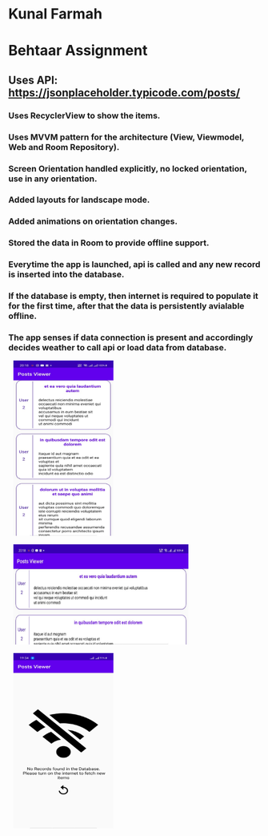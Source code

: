 # Kunal Farmah
# Behtaar Assignment

## Uses API: https://jsonplaceholder.typicode.com/posts/

### Uses RecyclerView to show the items.

### Uses MVVM pattern for the architecture (View, Viewmodel, Web and Room Repository). 
### Screen Orientation handled explicitly, no locked orientation, use in any orientation.
### Added layouts for landscape mode.
### Added animations on orientation changes.
### Stored the data in Room to provide offline support.
### Everytime the app is launched, api is called and any new record is inserted into the database.
### If the database is empty, then internet is required to populate it for the first time, after that the data is persistently avialable offline.
### The app senses if data connection is present and accordingly decides weather to call api or load data from database.
<p> <img hspace="10" src="https://github.com/KunalFarmah98/BehtaarAssignment/blob/main/app/src/main/res/raw/port.jpeg" width =200 
  height = 350/>

 <img hspace="10" src="https://github.com/KunalFarmah98/BehtaarAssignment/blob/main/app/src/main/res/raw/land.jpeg" width =350 
  height = 200/>

  <img hspace="10" src="https://github.com/KunalFarmah98/BehtaarAssignment/blob/main/app/src/main/res/raw/nodata.jpeg" width =200 
  height = 350/>
</p>
